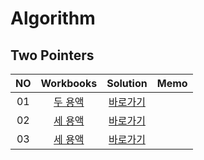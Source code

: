 # Algorithm 

## Two Pointers
|<center>NO|<center>Workbooks|<center>Solution|<center>Memo|
|:---:|:---:|:---:|:---:|
|01|[두 용액](https://www.acmicpc.net/problem/2470)|[바로가기](./Solution/두%20용액)| |
|02|[세 용액](https://www.acmicpc.net/problem/2473)|[바로가기](./Solution/세%20용액)||
|03|[세 용액](https://school.programmers.co.kr/learn/courses/30/lessons/67258)|[바로가기](./Solution/보석%20쇼핑)||



